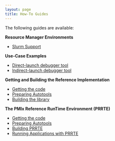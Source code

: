```yaml
---
layout: page
title: How-To Guides
---
```


The following guides are available:

**Resource Manager Environments**

-   [Slurm Support](/support/how-to/slurm-support)

**Use-Case Examples**

-   [Direct-launch debugger tool](/support/how-to/example-direct-launch-debugger-tool)
-   [Indirect-launch debugger tool](/support/how-to/example-indirect-launch-debugger-tool)

**Getting and Building the Reference Implementation**

-   [Getting the code](/code/getting-the-reference-implementation)
-   [Preparing Autotools](/code/building-autotools)
-   [Building the library](/code/building-the-reference-implementation)

**The PMIx Reference RunTime Environment (PRRTE)**

-   [Getting the code](/code/getting-the-pmix-reference-server)
-   [Preparing Autotools](/code/building-autotools)
-   [Building PRRTE](/code/building-the-pmix-reference-server)
-   [Running Applications with PRRTE](/support/how-to/running-apps-under-psrvr/index.html)

